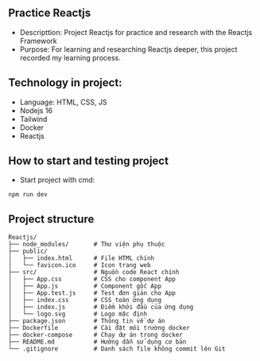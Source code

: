 ## Practice Reactjs
- Descripttion: Project Reactjs for practice and research with the Reactjs Framework
- Purpose: For learning and researching Reactjs deeper, this project recorded my learning process.

## Technology in project:
- Language: HTML, CSS, JS
- Nodejs 16
- Tailwind
- Docker
- Reactjs

## How to start and testing project
- Start project with cmd: 
```
npm run dev
```

## Project structure
```
Reactjs/
├── node_modules/       # Thư viện phụ thuộc
├── public/
│   ├── index.html      # File HTML chính
│   └── favicon.ico     # Icon trang web
├── src/                # Nguồn code React chính
│   ├── App.css         # CSS cho component App
│   ├── App.js          # Component gốc App
│   ├── App.test.js     # Test đơn giản cho App
│   ├── index.css       # CSS toàn ứng dụng
│   ├── index.js        # Điểm khởi đầu của ứng dụng
│   └── logo.svg        # Logo mặc định
├── package.json        # Thông tin về dự án
├── Dockerfile          # Cài đặt môi trường docker
├── docker-compose      # Chạy dự án trong docker
├── README.md           # Hướng dẫn sử dụng cơ bản
└── .gitignore          # Danh sách file không commit lên Git
```
